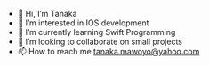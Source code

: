 - 👋 Hi, I’m Tanaka
- 👀 I’m interested in IOS development
- 🌱 I’m currently learning Swift Programming
- 💞️ I’m looking to collaborate on small projects
- 📫 How to reach me tanaka.mawoyo@yahoo.com 

<!---
Disman4/Disman4 is a ✨ special ✨ repository because its `README.md` (this file) appears on your GitHub profile.
You can click the Preview link to take a look at your changes.
--->

